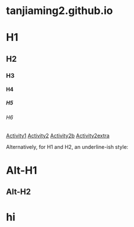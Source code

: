 # tanjiaming2.github.io
# H1
## H2
### H3
#### H4
##### H5
###### H6

<a href="https://tanjiaming2.github.io/activity1.html">Activity1</a>
<a href="https://tanjiaming2.github.io/activity2.html">Activity2</a>
<a href="https://tanjiaming2.github.io/activity2b.html">Activity2b</a>
<a href="https://tanjiaming2.github.io/activity2extra.html">Activity2extra</a>

Alternatively, for H1 and H2, an underline-ish style:

Alt-H1
=====

Alt-H2
-----
# hi
